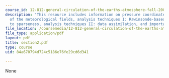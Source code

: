 ```yaml
---
course_id: 12-812-general-circulation-of-the-earths-atmosphere-fall-2005
description: 'This resource includes information on pressure coordinates, statistics
  of the meteorological fields, analysis techniques I: Rawinsonde-based, errors due
  to sparseness, analysis techniques II: data assimilation, and importance of balancing.'
file_location: /coursemedia/12-812-general-circulation-of-the-earths-atmosphere-fall-2005/84a670794d724c5186e76fe29cd6d341_section2.pdf
file_type: application/pdf
layout: pdf
title: section2.pdf
type: course
uid: 84a670794d724c5186e76fe29cd6d341

---
```

None